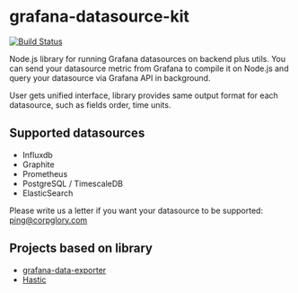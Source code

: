 # grafana-datasource-kit

[![Build Status](https://travis-ci.org/CorpGlory/grafana-datasource-kit.svg?branch=master)](https://travis-ci.org/CorpGlory/grafana-datasource-kit)

Node.js library for running Grafana datasources on backend plus utils.
You can send your datasource metric from Grafana to compile it on Node.js and query your datasource via Grafana API in background.

User gets unified interface, library provides same output format for each datasource, such as fields order, time units.

## Supported datasources

* Influxdb
* Graphite
* Prometheus
* PostgreSQL / TimescaleDB
* ElasticSearch

Please write us a letter if you want your datasource to be supported: ping@corpglory.com 

## Projects based on library
* [grafana-data-exporter](https://github.com/CorpGlory/grafana-data-exporter)
* [Hastic](https://github.com/hastic/hastic-server)
